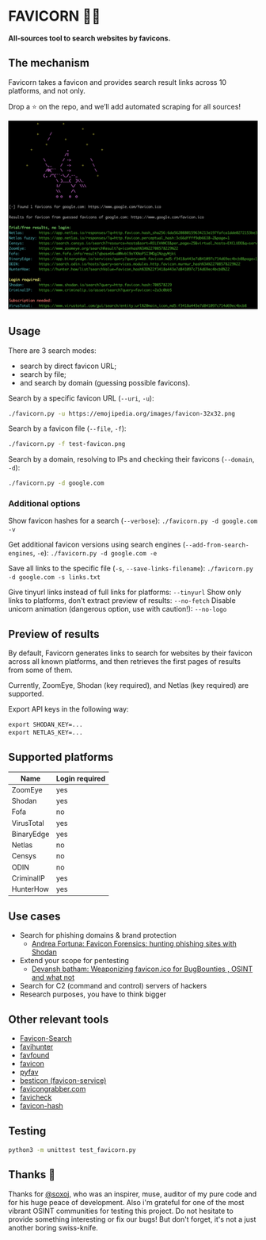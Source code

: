 # FAVICORN 💖🦄

**All-sources tool to search websites by favicons.**

## The mechanism

Favicorn takes a favicon and provides search result links across 10 platforms, and not only.

Drop a ⭐ on the repo, and we’ll add automated scraping for all sources!

![](screenshot.png)

## Usage

There are 3 search modes:
* search by direct favicon URL;
* search by file;
* and search by domain (guessing possible favicons).

Search by a specific favicon URL (`--uri`, `-u`):
```sh
./favicorn.py -u https://emojipedia.org/images/favicon-32x32.png
```

Search by a favicon file (`--file`, `-f`):
```sh
./favicorn.py -f test-favicon.png
```

Search by a domain, resolving to IPs and checking their favicons (`--domain`, `-d`):
```sh
./favicorn.py -d google.com
```

### Additional options

Show favicon hashes for a search (`--verbose`): `./favicorn.py -d google.com -v`

Get additional favicon versions using search engines (`--add-from-search-engines`, `-e`):
`./favicorn.py -d google.com -e`

Save all links to the specific file (`-s`, `--save-links-filename`): `./favicorn.py -d google.com -s links.txt`

Give tinyurl links instead of full links for platforms: `--tinyurl`
Show only links to platforms, don't extract preview of results: `--no-fetch`
Disable unicorn animation (dangerous option, use with caution!): `--no-logo`

## Preview of results

By default, Favicorn generates links to search for websites by their favicon
across all known platforms, and then retrieves the first pages of results from some of them.

Currently, ZoomEye, Shodan (key required), and Netlas (key required) are supported.

Export API keys in the following way:
```
export SHODAN_KEY=...
export NETLAS_KEY=...
```

## Supported platforms

| Name        | Login required |
|-------------|----------------|
| ZoomEye     | yes            |
| Shodan      | yes            |
| Fofa        | no             |
| VirusTotal  | yes            |
| BinaryEdge  | yes            |
| Netlas      | no             |
| Censys      | no             |
| ODIN        | no             |
| CriminalIP  | yes            |
| HunterHow   | yes            |

## Use cases

- Search for phishing domains & brand protection
    - [Andrea Fortuna: Favicon Forensics: hunting phishing sites with Shodan](https://andreafortuna.org/2024/09/18/unmasking-digital-deception-leveraging-shodan-and-favicon-hashes-to-detect-phishing-sites)
- Extend your scope for pentesting
   - [Devansh batham: Weaponizing favicon.ico for BugBounties , OSINT and what not](https://medium.com/@Asm0d3us/weaponizing-favicon-ico-for-bugbounties-osint-and-what-not-ace3c214e139)
- Search for C2 (command and control) servers of hackers
- Research purposes, you have to think bigger

## Other relevant tools

- [Favicon-Search](https://github.com/truda8/Favicon-Search)
- [favihunter](https://github.com/eremit4/favihunter)
- [favfound](https://github.com/elihypoo414/favfound)
- [favicon](https://github.com/scottwernervt/favicon)
- [pyfav](https://github.com/phillipsm/pyfav)
- [besticon (favicon-service)](https://github.com/mat/besticon/)
- [favicongrabber.com](https://github.com/antongunov/favicongrabber.com)
- [favicheck](https://github.com/szTheory/favicheck)
- [favicon-hash](https://favicon-hash.kmsec.uk/)

## Testing

```sh
python3 -m unittest test_favicorn.py
```

## Thanks :purple_heart:

Thanks for [@soxoj](https://github.com/soxoj), who was an inspirer, muse, auditor of my pure code and for his huge peace of development. Also i'm grateful for one of the most vibrant OSINT communities for testing this project. Do not hesitate to provide something interesting or fix our bugs! But don't forget, it's not a just another boring swiss-knife.

